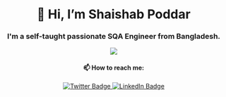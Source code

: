 # <h1 align="center">👋 Hi, I’m Shaishab Poddar</h1>


###  <h3 align="center"> I'm a self-taught passionate SQA Engineer from Bangladesh.</h3>



<div id="header" align="center">

  
  <img src="https://media.giphy.com/media/v1.Y2lkPTc5MGI3NjExaXIwZnI5NmFpdnhpaG91YTlwMWRqdHFib2R6cXAxampwbncxNWFxOCZlcD12MV9pbnRlcm5hbF9naWZfYnlfaWQmY3Q9Zw/YHpmahJgMjxL6S29Au/giphy.gif" />
</div>


<div id="badges" align="center" >
  <h4>📫 How to reach me:</h4>
  <a href="https://www.facebook.com/shaishab.poddar">
    <img src="https://img.shields.io/badge/Facebook-blue?style=for-the-badge&logo=facebook&logoColor=white" alt="Twitter Badge"/>
  </a>
  <a href="https://www.linkedin.com/in/shaishab10/">
    <img src="https://img.shields.io/badge/Linkedin-blue?style=for-the-badge&logo=linkedin&logoColor=white" alt="LinkedIn Badge"/>
  </a>
</div>
